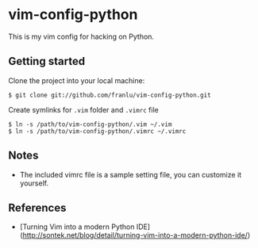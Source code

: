 vim-config-python
=================

This is my vim config for hacking on Python.

Getting started
---------------
Clone the project into your local machine:

	$ git clone git://github.com/franlu/vim-config-python.git

Create symlinks for `.vim` folder and `.vimrc` file

	$ ln -s /path/to/vim-config-python/.vim ~/.vim
	$ ln -s /path/to/vim-config-python/.vimrc ~/.vimrc

Notes
-----
* The included vimrc file is a sample setting file, you can customize it yourself.

References
----------
* [Turning Vim into a modern Python IDE] (http://sontek.net/blog/detail/turning-vim-into-a-modern-python-ide/)




